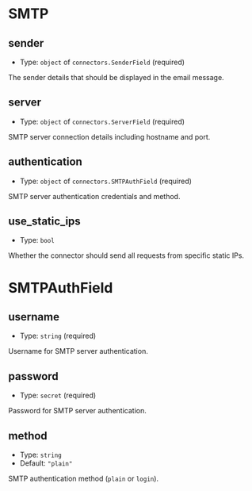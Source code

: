 
SMTP
====



sender
------

- Type: `object` of `connectors.SenderField` (required)

The sender details that should be displayed in the email message.



server
------

- Type: `object` of `connectors.ServerField` (required)

SMTP server connection details including hostname and port.



authentication
--------------

- Type: `object` of `connectors.SMTPAuthField` (required)

SMTP server authentication credentials and method.



use_static_ips
--------------

- Type: `bool` 

Whether the connector should send all requests from specific static IPs.





SMTPAuthField
=============



username
--------

- Type: `string` (required)

Username for SMTP server authentication.



password
--------

- Type: `secret` (required)

Password for SMTP server authentication.



method
------

- Type: `string` 
- Default: `"plain"`

SMTP authentication method (`plain` or `login`).
